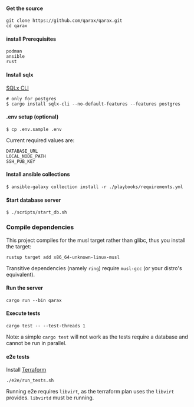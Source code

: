 

#### Get the source

```shell
git clone https://github.com/qarax/qarax.git
cd qarax
```

#### install Prerequisites

```
podman
ansible
rust
```

#### Install sqlx
[SQLx CLI](https://github.com/launchbadge/sqlx/tree/master/sqlx-cli)
```
# only for postgres
$ cargo install sqlx-cli --no-default-features --features postgres
```

#### .env setup (optional)
```
$ cp .env.sample .env
```
Current required values are:
```
DATABASE_URL
LOCAL_NODE_PATH
SSH_PUB_KEY
```

#### Install ansible collections
```
$ ansible-galaxy collection install -r ./playbooks/requirements.yml
```

#### Start database server
```
$ ./scripts/start_db.sh
```

### Compile dependencies

This project compiles for the musl target rather than glibc, thus you install the target:

```shell
rustup target add x86_64-unknown-linux-musl
```

Transitive dependencies (namely `ring`) require `musl-gcc` (or your distro's equivalent). 

#### Run the server

```shell
cargo run --bin qarax
```

#### Execute tests

```shell
cargo test -- --test-threads 1
```

Note: a simple `cargo test` will not work as the tests require a database and cannot be run in parallel.

#### e2e tests

Install [Terraform](https://learn.hashicorp.com/tutorials/terraform/install-cli?in=terraform/aws-get-started)

```shell
./e2e/run_tests.sh
```

Running e2e requires `libvirt`, as the terraform plan uses the `libvirt` provides. `libvirtd` must be running. 
